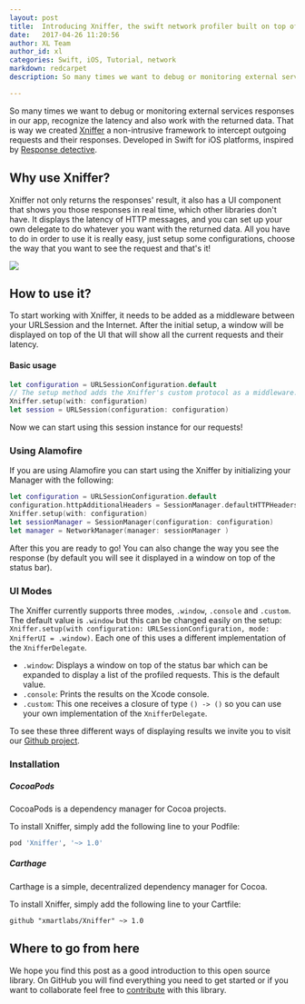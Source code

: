 ```yaml
---
layout: post
title:  Introducing Xniffer, the swift network profiler built on top of URLSession!
date:   2017-04-26 11:20:56
author: XL Team
author_id: xl
categories: Swift, iOS, Tutorial, network
markdown: redcarpet
description: So many times we want to debug or monitoring external services responses in our app, recognize the latency and also work with the returned data...

---
```


So many times we want to debug or monitoring external services responses in our app, recognize the latency and also work with the returned data.
That is way we created [Xniffer](https://github.com/xmartlabs/Xniffer) a non-intrusive framework to intercept outgoing requests and their responses. Developed in Swift for iOS platforms, inspired by [Response detective](https://github.com/netguru/ResponseDetective).

## Why use Xniffer?
Xniffer not only returns the responses' result, it also has a UI component that shows you those responses in real time, which other libraries don't have. It displays the latency of HTTP messages, and you can set up your own delegate to do whatever you want with the returned data.
All you have to do in order to use it is really easy, just setup some configurations, choose the way that you want to see the request and that's it!

![](https://raw.githubusercontent.com/xmartlabs/Xniffer/master/Example/curl.gif)

## How to use it?
To start working with Xniffer, it needs to be added as a middleware between your URLSession and the Internet. After the initial setup, a window will be displayed on top of the UI that will show all the current requests and their latency.

#### Basic usage

``` Swift
let configuration = URLSessionConfiguration.default
// The setup method adds the Xniffer's custom protocol as a middleware.
Xniffer.setup(with: configuration)
let session = URLSession(configuration: configuration)
```
Now we can start using this session instance for our requests!

### Using Alamofire

If you are using Alamofire you can start using the Xniffer by initializing your Manager with the following:

``` Swift
let configuration = URLSessionConfiguration.default
configuration.httpAdditionalHeaders = SessionManager.defaultHTTPHeaders
Xniffer.setup(with: configuration)
let sessionManager = SessionManager(configuration: configuration)
let manager = NetworkManager(manager: sessionManager )
```

After this you are ready to go! You can also change the way you see the response (by default you will see it displayed in a window on top of the status bar).

### UI Modes
The Xniffer currently supports three modes, `.window`, `.console` and `.custom`. The default value is `.window` but this can be changed easily on the setup: `Xniffer.setup(with configuration: URLSessionConfiguration, mode: XnifferUI = .window)`. Each one of this uses a different implementation of the `XnifferDelegate`.

- `.window`: Displays a window on top of the status bar which can be expanded to display a list of the profiled requests. This is the default value.
- `.console`: Prints the results on the Xcode console.
- `.custom`: This one receives a closure of type `() -> ()` so you can use your own implementation of the `XnifferDelegate`.

To see these three different ways of displaying results we invite you to visit our [Github project](https://github.com/xmartlabs/Xniffer).

### Installation
##### CocoaPods

CocoaPods is a dependency manager for Cocoa projects.

To install Xniffer, simply add the following line to your Podfile:

```ruby
pod 'Xniffer', '~> 1.0'
```

##### Carthage
Carthage is a simple, decentralized dependency manager for Cocoa.

To install Xniffer, simply add the following line to your Cartfile:
```
github "xmartlabs/Xniffer" ~> 1.0
```


## Where to go from here
We hope you find this post as a good introduction to this open source library. On GitHub you will find everything you need to get started or if you want to collaborate feel free to [contribute](https://github.com/xmartlabs/Xniffer) with this library.

